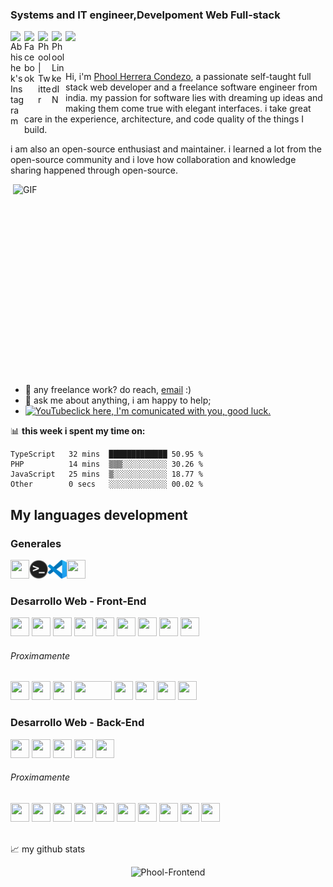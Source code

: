 ### Systems and IT engineer,Develpoment Web Full-stack
<a href="https://www.instagram.com/phooldx/">
  <img align="left" alt="Abhishek's Instagram" width="22px" src="https://raw.githubusercontent.com/hussainweb/hussainweb/main/icons/instagram.png" />
</a>
<a href="https://www.facebook.com/phool.herreracondezo/" rel="nofollow"><img align="left" alt="Facebook" width="22px" src="https://cdn.icon-icons.com/icons2/555/PNG/512/facebook_icon-icons.com_53612.png" data-canonical-src="https://1000marcas.net/wp-content/uploads/2019/11/Instagram-logo.png" style="max-width:100%;">
</a>
<a href="">
  <img align="left" alt="Phool | Twitter" width="22px" src="https://raw.githubusercontent.com/peterthehan/peterthehan/master/assets/twitter.svg" />
</a>
<a href="https://www.linkedin.com/in/phool-antony-herrera-condezo-143004205/">
  <img align="left" alt="Phool LinkedIN" width="22px" src="https://raw.githubusercontent.com/peterthehan/peterthehan/master/assets/linkedin.svg" />
</a>



![](https://visitor-badge.glitch.me/badge?page_id=Phool-Frontend)

<br />

Hi, i'm [Phool Herrera Condezo](https://www.linkedin.com/in/phool-antony-herrera-condezo-143004205/), a passionate self-taught full stack web developer and a freelance software engineer from india. my passion for software lies with dreaming up ideas and making them come true with elegant interfaces. i take great care in the experience, architecture, and code quality of the things I build.

i am also an open-source enthusiast and maintainer. i learned a lot from the open-source community and i love how collaboration and knowledge sharing happened through open-source.


  <img align="right" alt="GIF" src="https://github.com/abhisheknaiidu/abhisheknaiidu/blob/master/code.gif?raw=true" width="500" height="320" />
  
- 💼     any freelance work? do reach, [email](mailto:phool_05@hotmail.com) :)
- 💬     ask me about anything, i am happy to help;
- <a href="https://api.whatsapp.com/send?phone=51928450226&text=Hola!!!%20vi%20tu%20perfil%20de%20Github,%20y%20decidi%20contactarte." rel="nofollow"><img alt="YouTube" width="22px" src="https://cdn.icon-icons.com/icons2/373/PNG/256/Whatsapp_37229.png" data-canonical-src="https://cdn.icon-icons.com/icons2/373/PNG/256/Whatsapp_37229.png" style="max-width:100%;">click here, I'm comunicated with you, good luck.</a>



📊 **this week i spent my time on:**
<!--START_SECTION:waka-->

```text
TypeScript   32 mins  █████████████ 50.95 %
PHP          14 mins  ▒▒▒░░░░░░░░░░ 30.26 %
JavaScript   25 mins  ▒░░░░░░░░░░░░ 18.77 %
Other        0 secs   ░░░░░░░░░░░░░ 00.02 %
```

<!--END_SECTION:waka-->


<h2>My languages development</h2>
<h3>Generales</h3>
<a target="_blank" rel="noopener noreferrer" href="https://raw.githubusercontent.com/jmnote/z-icons/master/svg/git.svg"><img align="bottom" src="https://raw.githubusercontent.com/jmnote/z-icons/master/svg/git.svg" width="30" height="30" style="max-width:100%;"></a>
<a target="_blank" rel="noopener noreferrer" href="https://raw.githubusercontent.com/jmnote/z-icons/master/svg/github.svg"><img align="left" src="https://raw.githubusercontent.com/jmnote/z-icons/master/svg/github.svg" width="30" height="30" style="max-width:100%;"></a>
<a target="_blank" rel="noopener noreferrer" href="https://raw.githubusercontent.com/github/explore/80688e429a7d4ef2fca1e82350fe8e3517d3494d/topics/terminal/terminal.png"><img align="left" src="https://raw.githubusercontent.com/github/explore/80688e429a7d4ef2fca1e82350fe8e3517d3494d/topics/terminal/terminal.png" width="30" height="30" style="max-width:100%;"></a>
<a target="_blank" rel="noopener noreferrer" href="https://raw.githubusercontent.com/github/explore/80688e429a7d4ef2fca1e82350fe8e3517d3494d/topics/visual-studio-code/visual-studio-code.png"><img align="left" src="https://raw.githubusercontent.com/github/explore/80688e429a7d4ef2fca1e82350fe8e3517d3494d/topics/visual-studio-code/visual-studio-code.png" width="30" height="30" style="max-width:100%;"></a>
<h3>Desarrollo Web - Front-End</h3>
<a target="_blank" rel="noopener noreferrer" href="#"><img align="bottom" src="https://cdn.icon-icons.com/icons2/2107/PNG/512/file_type_html_icon_130541.png" width="30" height="30" style="max-width:100%;"></a>
<a target="_blank" rel="noopener noreferrer" href="#"><img align="bottom" src="https://cdn.icon-icons.com/icons2/2107/PNG/512/file_type_css_icon_130661.png" width="30" height="30" style="max-width:100%;"></a>
<a target="_blank" rel="noopener noreferrer" href="#"><img align="bottom" src="https://cdn.icon-icons.com/icons2/2108/PNG/512/javascript_icon_130900.png" width="30" height="30" style="max-width:100%;"></a>
<a target="_blank" rel="noopener noreferrer" href="#"><img align="bottom" src="https://cdn.icon-icons.com/icons2/3053/PNG/512/balsamiq_mockups_macos_bigsur_icon_190357.png" width="30" height="30" style="max-width:100%;"></a>
<a target="_blank" rel="noopener noreferrer" href="#"><img align="bottom" src="https://cdn.icon-icons.com/icons2/2107/PNG/512/file_type_sass_icon_130182.png" width="30" height="30" style="max-width:100%;"></a>
<a target="_blank" rel="noopener noreferrer" href="#"><img align="bottom" src="https://cdn.icon-icons.com/icons2/2415/PNG/512/jquery_plain_wordmark_logo_icon_146445.png" width="30" height="30" style="max-width:100%;"></a>
<a target="_blank" rel="noopener noreferrer" href="#"><img align="bottom" src="https://cdn.icon-icons.com/icons2/2790/PNG/512/json_filetype_icon_177531.png" width="30" height="30" style="max-width:100%;"></a>
<a target="_blank" rel="noopener noreferrer" href="#"><img align="bottom" src="https://cdn.icon-icons.com/icons2/2631/PNG/512/google_maps_new_logo_icon_159147.png" width="30" height="30" style="max-width:100%;"></a>
<a target="_blank" rel="noopener noreferrer" href="#"><img align="bottom" src="https://upload.wikimedia.org/wikipedia/commons/b/b2/Bootstrap_logo.svg" width="30" height="30" style="max-width:100%;"></a>
    <h6>Proximamente</h6>
    <a target="_blank" rel="noopener noreferrer" href="#"><img align="bottom" src="https://cdn.icon-icons.com/icons2/2699/PNG/512/figma_logo_icon_170157.png" width="30" height="30" style="max-width:100%;"></a>
    <a target="_blank" rel="noopener noreferrer" href="#"><img align="bottom" src="https://cdn.icon-icons.com/icons2/2107/PNG/512/file_type_angular_icon_130754.png" width="30" height="30" style="max-width:100%;"></a>
    <a target="_blank" rel="noopener noreferrer" href="#"><img align="bottom" src="https://cdn.icon-icons.com/icons2/2108/PNG/512/react_icon_130845.png" width="30" height="30" style="max-width:100%;"></a>
    <a target="_blank" rel="noopener noreferrer" href="#"><img align="bottom" src="https://cdn.icon-icons.com/icons2/2699/PNG/512/vuejs_logo_icon_169247.png" width="60" height="30" style="max-width:100%;"></a>
    <a target="_blank" rel="noopener noreferrer" href="#"><img align="bottom" src="https://cdn.icon-icons.com/icons2/1088/PNG/512/1485282157-adobe-photoshop-raster-graphics-editor-cc-creative-cloud_78285.png" width="30" height="30" style="max-width:100%;"></a>
    <a target="_blank" rel="noopener noreferrer" href="#"><img align="bottom" src="https://cdn.icon-icons.com/icons2/2107/PNG/512/file_type_typescript_icon_130108.png" width="30" height="30" style="max-width:100%;"></a>
    <a target="_blank" rel="noopener noreferrer" href="#"><img align="bottom" src="https://cdn.icon-icons.com/icons2/2415/PNG/512/sketch_original_logo_icon_146342.png" width="30" height="30" style="max-width:100%;"></a>
    <a target="_blank" rel="noopener noreferrer" href="#"><img align="bottom" src="https://cdn.icon-icons.com/icons2/2415/PNG/512/gulp_plain_logo_icon_146485.png" width="30" height="30" style="max-width:100%;"></a>
        
<h3>Desarrollo Web - Back-End</h3>
<a target="_blank" rel="noopener noreferrer" href="#"><img align="bottom" src="https://cdn.icon-icons.com/icons2/2107/PNG/512/file_type_php_icon_130266.png" width="30" height="30" style="max-width:100%;"></a>
<a target="_blank" rel="noopener noreferrer" href="#"><img align="bottom" src="https://cdn.icon-icons.com/icons2/2415/PNG/512/mysql_original_wordmark_logo_icon_146417.png" width="30" height="30" style="max-width:100%;"></a>
<a target="_blank" rel="noopener noreferrer" href="#"><img align="bottom" src="https://cdn.icon-icons.com/icons2/2415/PNG/512/heroku_plain_wordmark_logo_icon_146480.png" width="30" height="30" style="max-width:100%;"></a>
<a target="_blank" rel="noopener noreferrer" href="#"><img align="bottom" src="https://cdn.icon-icons.com/icons2/3053/PNG/512/postman_macos_bigsur_icon_189815.png" width="30" height="30" style="max-width:100%;"></a>    
<a target="_blank" rel="noopener noreferrer" href="#"><img align="bottom" src="https://www.muylinux.com/wp-content/uploads/2018/02/microsoft_sqlserver.png" width="30" height="30" style="max-width:100%;"></a>   
    <h6>Proximamente</h6>
    <a target="_blank" rel="noopener noreferrer" href="#"><img align="bottom" src="https://cdn.icon-icons.com/icons2/2415/PNG/512/nodejs_original_wordmark_logo_icon_146412.png" width="30" height="30" style="max-width:100%;"></a>
    <a target="_blank" rel="noopener noreferrer" href="#"><img align="bottom" src="https://cdn.icon-icons.com/icons2/2415/PNG/512/mongodb_plain_wordmark_logo_icon_146423.png" width="30" height="30" style="max-width:100%;"></a>
    <a target="_blank" rel="noopener noreferrer" href="#"><img align="bottom" src="https://cdn.icon-icons.com/icons2/790/PNG/512/wordpress_icon-icons.com_65448.png" width="30" height="30" style="max-width:100%;"></a>
    <a target="_blank" rel="noopener noreferrer" href="#"><img align="bottom" src="https://cdn.icon-icons.com/icons2/2107/PNG/512/file_type_aws_icon_130732.png" width="30" height="30" style="max-width:100%;"></a>
    <a target="_blank" rel="noopener noreferrer" href="#"><img align="bottom" src="https://cdn.icon-icons.com/icons2/2699/PNG/512/laravel_logo_icon_170314.png" width="30" height="30" style="max-width:100%;"></a>
    <a target="_blank" rel="noopener noreferrer" href="#"><img align="bottom" src="https://cdn.icon-icons.com/icons2/2107/PNG/512/file_type_docker_icon_130643.png" width="30" height="30" style="max-width:100%;"></a>
    <a target="_blank" rel="noopener noreferrer" href="#"><img align="bottom" src="https://cdn.icon-icons.com/icons2/836/PNG/512/Shopify_icon-icons.com_66757.png" width="30" height="30" style="max-width:100%;"></a>
    <a target="_blank" rel="noopener noreferrer" href="#"><img align="bottom" src="https://cdn.icon-icons.com/icons2/2699/PNG/512/jenkins_logo_icon_170552.png" width="30" height="30" style="max-width:100%;"></a>
    <a target="_blank" rel="noopener noreferrer" href="#"><img align="bottom" src="https://cdn.icon-icons.com/icons2/2699/PNG/512/kubernetes_logo_icon_168359.png" width="30" height="30" style="max-width:100%;"></a>
    <a target="_blank" rel="noopener noreferrer" href="#"><img align="bottom" src="https://cdn.icon-icons.com/icons2/2415/PNG/512/ruby_original_wordmark_logo_icon_146364.png" width="30" height="30" style="max-width:100%;">
</a><br><br>
    


📈 my github stats

<p align="center"> <img src="https://github-readme-stats.vercel.app/api?username=Phool-Frontend&show_icons=true&theme=gotham" alt="Phool-Frontend" />
